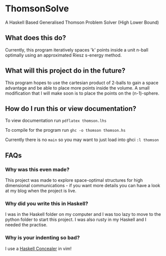 # ThomsonSolve
A Haskell Based Generalised Thomson Problem Solver (High Lower Bound)


## What does this do?
Currently, this program iteratively spaces 'k' points inside a unit n-ball optimally using an approximated Riesz s-energy method.

## What will this project do in the future?
This program hopes to use the cartesian product of 2-balls to gain a space advantage and be able to place more points inside the volume.
A small modification that I will make soon is to place the points on the (n-1)-sphere.

## How do I run this or view documentation?
To view documentation run `pdflatex thomson.lhs`

To compile for the program run `ghc -o thomson thomson.hs`

Currently there is no `main` so you may want to just load into ghci `:l thomson`

## FAQs
### Why was this even made?
This project was made to explore space-optimal structures for high dimensional communications - if you want more details you can have a look at my blog when the project is live.

### Why did you write this in Haskell?
I was in the Haskell folder on my computer and I was too lazy to move to the python folder to start this project.
I was also rusty in my Haskell and I needed the practise.

### Why is your indenting so bad?
I use a [Haskell Concealer](https://github.com/enomsg/vim-haskellConcealPlus) in vim! 
